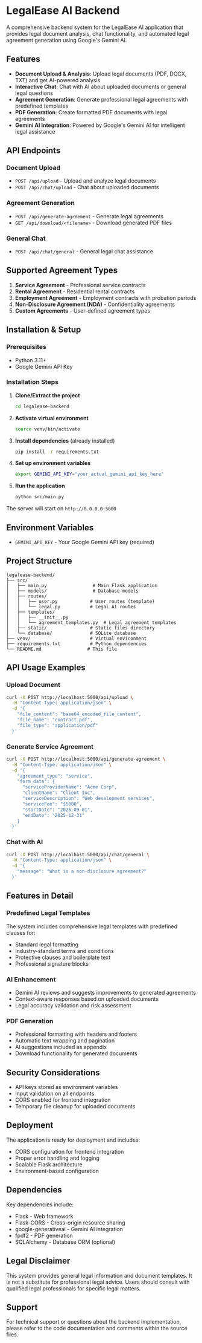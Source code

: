 # LegalEase AI Backend

A comprehensive backend system for the LegalEase AI application that provides legal document analysis, chat functionality, and automated legal agreement generation using Google's Gemini AI.

## Features

- **Document Upload & Analysis**: Upload legal documents (PDF, DOCX, TXT) and get AI-powered analysis
- **Interactive Chat**: Chat with AI about uploaded documents or general legal questions
- **Agreement Generation**: Generate professional legal agreements with predefined templates
- **PDF Generation**: Create formatted PDF documents with legal agreements
- **Gemini AI Integration**: Powered by Google's Gemini AI for intelligent legal assistance

## API Endpoints

### Document Upload
- `POST /api/upload` - Upload and analyze legal documents
- `POST /api/chat/upload` - Chat about uploaded documents

### Agreement Generation
- `POST /api/generate-agreement` - Generate legal agreements
- `GET /api/download/<filename>` - Download generated PDF files

### General Chat
- `POST /api/chat/general` - General legal chat assistance

## Supported Agreement Types

1. **Service Agreement** - Professional service contracts
2. **Rental Agreement** - Residential rental contracts
3. **Employment Agreement** - Employment contracts with probation periods
4. **Non-Disclosure Agreement (NDA)** - Confidentiality agreements
5. **Custom Agreements** - User-defined agreement types

## Installation & Setup

### Prerequisites
- Python 3.11+
- Google Gemini API Key

### Installation Steps

1. **Clone/Extract the project**
   ```bash
   cd legalease-backend
   ```

2. **Activate virtual environment**
   ```bash
   source venv/bin/activate
   ```

3. **Install dependencies** (already installed)
   ```bash
   pip install -r requirements.txt
   ```

4. **Set up environment variables**
   ```bash
   export GEMINI_API_KEY="your_actual_gemini_api_key_here"
   ```

5. **Run the application**
   ```bash
   python src/main.py
   ```

The server will start on `http://0.0.0.0:5000`

## Environment Variables

- `GEMINI_API_KEY` - Your Google Gemini API key (required)

## Project Structure

```
legalease-backend/
├── src/
│   ├── main.py                 # Main Flask application
│   ├── models/                 # Database models
│   ├── routes/
│   │   ├── user.py            # User routes (template)
│   │   └── legal.py           # Legal AI routes
│   ├── templates/
│   │   ├── __init__.py
│   │   └── agreement_templates.py  # Legal agreement templates
│   ├── static/                # Static files directory
│   └── database/              # SQLite database
├── venv/                      # Virtual environment
├── requirements.txt           # Python dependencies
└── README.md                 # This file
```

## API Usage Examples

### Upload Document
```bash
curl -X POST http://localhost:5000/api/upload \
  -H "Content-Type: application/json" \
  -d '{
    "file_content": "base64_encoded_file_content",
    "file_name": "contract.pdf",
    "file_type": "application/pdf"
  }'
```

### Generate Service Agreement
```bash
curl -X POST http://localhost:5000/api/generate-agreement \
  -H "Content-Type: application/json" \
  -d '{
    "agreement_type": "service",
    "form_data": {
      "serviceProviderName": "Acme Corp",
      "clientName": "Client Inc",
      "serviceDescription": "Web development services",
      "serviceFee": "$5000",
      "startDate": "2025-09-01",
      "endDate": "2025-12-31"
    }
  }'
```

### Chat with AI
```bash
curl -X POST http://localhost:5000/api/chat/general \
  -H "Content-Type: application/json" \
  -d '{
    "message": "What is a non-disclosure agreement?"
  }'
```

## Features in Detail

### Predefined Legal Templates
The system includes comprehensive legal templates with predefined clauses for:
- Standard legal formatting
- Industry-standard terms and conditions
- Protective clauses and boilerplate text
- Professional signature blocks

### AI Enhancement
- Gemini AI reviews and suggests improvements to generated agreements
- Context-aware responses based on uploaded documents
- Legal accuracy validation and risk assessment

### PDF Generation
- Professional formatting with headers and footers
- Automatic text wrapping and pagination
- AI suggestions included as appendix
- Download functionality for generated documents

## Security Considerations

- API keys stored as environment variables
- Input validation on all endpoints
- CORS enabled for frontend integration
- Temporary file cleanup for uploaded documents

## Deployment

The application is ready for deployment and includes:
- CORS configuration for frontend integration
- Proper error handling and logging
- Scalable Flask architecture
- Environment-based configuration

## Dependencies

Key dependencies include:
- Flask - Web framework
- Flask-CORS - Cross-origin resource sharing
- google-generativeai - Gemini AI integration
- fpdf2 - PDF generation
- SQLAlchemy - Database ORM (optional)

## Legal Disclaimer

This system provides general legal information and document templates. It is not a substitute for professional legal advice. Users should consult with qualified legal professionals for specific legal matters.

## Support

For technical support or questions about the backend implementation, please refer to the code documentation and comments within the source files.

